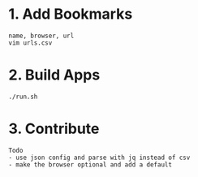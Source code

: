 # 1. Add Bookmarks
```
name, browser, url 
vim urls.csv
```

# 2. Build Apps
```
./run.sh
```

# 3. Contribute
```
Todo
- use json config and parse with jq instead of csv
- make the browser optional and add a default
```
